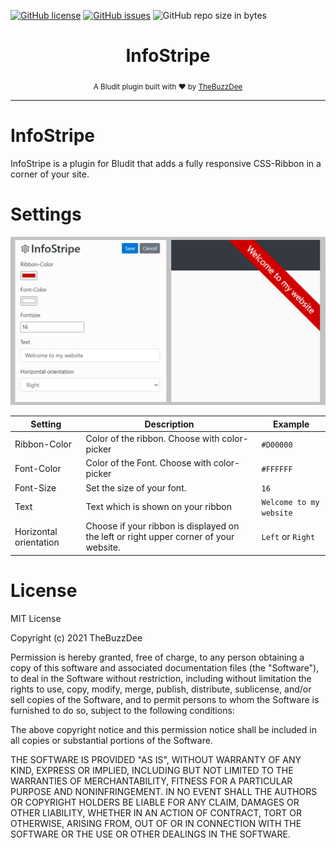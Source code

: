 [![GitHub license](https://img.shields.io/github/license/TheBuzzDee/InfoStripe.svg?style=flat-square)](https://github.com/TheBuzzDee/InfoStripe/blob/master/LICENSE)
[![GitHub issues](https://img.shields.io/github/issues/TheBuzzDee/InfoStripe.svg?style=flat-square)](https://github.com/TheBuzzDee/InfoStripe/issues)
![GitHub repo size in bytes](https://img.shields.io/github/repo-size/TheBuzzDee/InfoStripe.svg?style=flat-square)

<div align="center">
  <h1>InfoStripe</h1>
  <sub>A Bludit plugin built with ❤️ by <a href="https://github.com/TheBuzzDee">TheBuzzDee</a></sub>
</div>

---


InfoStripe
========

InfoStripe is a plugin for Bludit that adds a fully responsive CSS-Ribbon in a corner of your site.




Settings
========

![](docs/screenshot.png)

| Setting | Description | Example |
|-|-|-|
| Ribbon-Color | Color of the ribbon. Choose with color-picker | `#D00000` |
| Font-Color | Color of the Font. Choose with color-picker | `#FFFFFF` |
| Font-Size | Set the size of your font. | `16` |
| Text | Text which is shown on your ribbon | `Welcome to my website` |
| Horizontal orientation | Choose if your ribbon is displayed on the left or right upper corner of your website. | `Left` or `Right`  |




License
========

MIT License

Copyright (c) 2021 TheBuzzDee

Permission is hereby granted, free of charge, to any person obtaining a copy
of this software and associated documentation files (the "Software"), to deal
in the Software without restriction, including without limitation the rights
to use, copy, modify, merge, publish, distribute, sublicense, and/or sell
copies of the Software, and to permit persons to whom the Software is
furnished to do so, subject to the following conditions:

The above copyright notice and this permission notice shall be included in all
copies or substantial portions of the Software.

THE SOFTWARE IS PROVIDED "AS IS", WITHOUT WARRANTY OF ANY KIND, EXPRESS OR
IMPLIED, INCLUDING BUT NOT LIMITED TO THE WARRANTIES OF MERCHANTABILITY,
FITNESS FOR A PARTICULAR PURPOSE AND NONINFRINGEMENT. IN NO EVENT SHALL THE
AUTHORS OR COPYRIGHT HOLDERS BE LIABLE FOR ANY CLAIM, DAMAGES OR OTHER
LIABILITY, WHETHER IN AN ACTION OF CONTRACT, TORT OR OTHERWISE, ARISING FROM,
OUT OF OR IN CONNECTION WITH THE SOFTWARE OR THE USE OR OTHER DEALINGS IN THE
SOFTWARE.